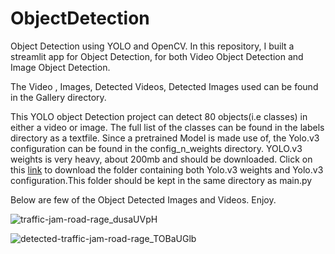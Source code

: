 # ObjectDetection
Object Detection using YOLO and OpenCV.
In this repository, I built a streamlit app for Object Detection, for both Video Object Detection and Image Object Detection.

The Video , Images, Detected Videos, Detected Images used  can be found in the Gallery directory.

This YOLO object Detection project can detect 80 objects(i.e classes) in either a video or image. 
The full list of the classes can be found in the labels directory as a textfile.
Since a pretrained Model is made use of, the Yolo.v3 configuration can be found in the config_n_weights directory.
YOLO.v3 weights is very heavy, about 200mb and should be downloaded.
Click on this [link](https://drive.google.com/drive/folders/18TTdmFp5PDy1IfqLBIYlqF4bE2jvXeI1) to download the folder containing both Yolo.v3 weights and Yolo.v3 configuration.This folder should be kept in the same directory as main.py


Below are few of the Object Detected Images and Videos.
Enjoy.


![traffic-jam-road-rage_dusaUVpH](https://user-images.githubusercontent.com/68103229/151232098-f10cf1fe-65b9-4edd-a9b4-124a1c06cec6.gif)


![detected-traffic-jam-road-rage_TOBaUGlb](https://user-images.githubusercontent.com/68103229/151233328-a0c5d5db-35cc-413c-8d1f-d0949ef1653f.gif)
